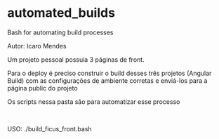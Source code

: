 # automated_builds
 Bash for automating build processes

<p>
Autor: Icaro Mendes
</p>
<p>Um projeto pessoal possuia 3 páginas de front.</p>
<p>Para o deploy é preciso construir o build desses três projetos (Angular Build) com as configurações de ambiente corretas e enviá-los para a página public do projeto</p>
<p>Os scripts nessa pasta são para automatizar esse processo</p>

<br>

<p>USO: ./build_ficus_front.bash</p>

<br>

 

